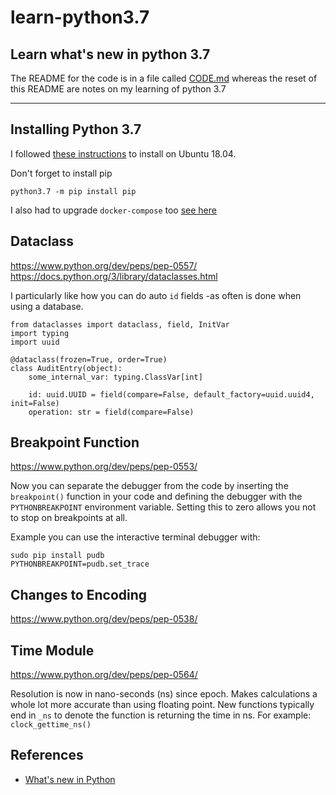 # learn-python3.7
Learn what's new in python 3.7
----

The README for the code is in a file called [CODE.md](https://github.com/diversemix/learn-python3.7/blob/master/CODE.md)
whereas the reset of this README are notes on my learning of python 3.7

---

## Installing Python 3.7

I followed [these instructions](https://linuxize.com/post/how-to-install-python-3-7-on-ubuntu-18-04/)
to install on Ubuntu 18.04.

Don't forget to install pip
```
python3.7 -m pip install pip
```

I also had to upgrade `docker-compose` too [see here](https://docs.docker.com/compose/install/)

## Dataclass

https://www.python.org/dev/peps/pep-0557/
https://docs.python.org/3/library/dataclasses.html

I particularly like how you can do auto `id` fields -as often is done when using a database.

```
from dataclasses import dataclass, field, InitVar
import typing
import uuid

@dataclass(frozen=True, order=True)
class AuditEntry(object):
    some_internal_var: typing.ClassVar[int]

    id: uuid.UUID = field(compare=False, default_factory=uuid.uuid4, init=False)
    operation: str = field(compare=False)

```

## Breakpoint Function

https://www.python.org/dev/peps/pep-0553/

Now you can separate the debugger from the code by inserting the `breakpoint()` function in your code
and defining the debugger with the `PYTHONBREAKPOINT` environment variable.
Setting this to zero allows you not to stop on breakpoints at all.

Example you can use the interactive terminal debugger with:

```
sudo pip install pudb
PYTHONBREAKPOINT=pudb.set_trace
```

## Changes to Encoding

https://www.python.org/dev/peps/pep-0538/

## Time Module

https://www.python.org/dev/peps/pep-0564/

Resolution is now in nano-seconds (ns) since epoch. Makes calculations a whole lot more accurate than using floating point.
New functions typically end in `_ns` to denote the function is returning the time in ns.
For example: `clock_gettime_ns()`

## References

- [What's new in Python](https://docs.python.org/release/3.7.4/whatsnew/index.html)

